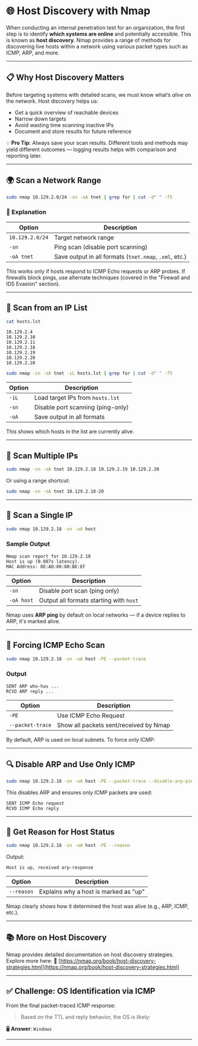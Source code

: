 # 🌐 Host Discovery with Nmap

When conducting an internal penetration test for an organization, the first step is to identify **which systems are online** and potentially accessible. This is known as **host discovery**. Nmap provides a range of methods for discovering live hosts within a network using various packet types such as ICMP, ARP, and more.

---

## 📋 Why Host Discovery Matters

Before targeting systems with detailed scans, we must know what’s *alive* on the network. Host discovery helps us:

- Get a quick overview of reachable devices
- Narrow down targets
- Avoid wasting time scanning inactive IPs
- Document and store results for future reference

💡 **Pro Tip:** Always save your scan results. Different tools and methods may yield different outcomes — logging results helps with comparison and reporting later.

---

## 🌍 Scan a Network Range

```bash
sudo nmap 10.129.2.0/24 -sn -oA tnet | grep for | cut -d" " -f5
````

### 🧾 Explanation

| Option          | Description                                            |
| --------------- | ------------------------------------------------------ |
| `10.129.2.0/24` | Target network range                                   |
| `-sn`           | Ping scan (disable port scanning)                      |
| `-oA tnet`      | Save output in all formats (`tnet.nmap`, `.xml`, etc.) |

This works only if hosts respond to ICMP Echo requests or ARP probes. If firewalls block pings, use alternate techniques (covered in the "Firewall and IDS Evasion" section).

---

## 📁 Scan from an IP List

```bash
cat hosts.lst
```

```
10.129.2.4  
10.129.2.10  
10.129.2.11  
10.129.2.18  
10.129.2.19  
10.129.2.20  
10.129.2.28  
```

```bash
sudo nmap -sn -oA tnet -iL hosts.lst | grep for | cut -d" " -f5
```

| Option | Description                       |
| ------ | --------------------------------- |
| `-iL`  | Load target IPs from `hosts.lst`  |
| `-sn`  | Disable port scanning (ping-only) |
| `-oA`  | Save output in all formats        |

This shows which hosts in the list are currently alive.

---

## 📌 Scan Multiple IPs

```bash
sudo nmap -sn -oA tnet 10.129.2.18 10.129.2.19 10.129.2.20
```

Or using a range shortcut:

```bash
sudo nmap -sn -oA tnet 10.129.2.18-20
```

---

## 🎯 Scan a Single IP

```bash
sudo nmap 10.129.2.18 -sn -oA host
```

### Sample Output

```text
Nmap scan report for 10.129.2.18  
Host is up (0.087s latency).  
MAC Address: DE:AD:00:00:BE:EF  
```

| Option     | Description                             |
| ---------- | --------------------------------------- |
| `-sn`      | Disable port scan (ping only)           |
| `-oA host` | Output all formats starting with `host` |

Nmap uses **ARP ping** by default on local networks — if a device replies to ARP, it's marked alive.

---

## 🧪 Forcing ICMP Echo Scan

```bash
sudo nmap 10.129.2.18 -sn -oA host -PE --packet-trace
```

### Output

```text
SENT ARP who-has ...  
RCVD ARP reply ...  
```

| Option           | Description                            |
| ---------------- | -------------------------------------- |
| `-PE`            | Use ICMP Echo Request                  |
| `--packet-trace` | Show all packets sent/received by Nmap |

By default, ARP is used on local subnets. To force only ICMP:

---

## 🔍 Disable ARP and Use Only ICMP

```bash
sudo nmap 10.129.2.18 -sn -oA host -PE --packet-trace --disable-arp-ping
```

This disables ARP and ensures only ICMP packets are used:

```text
SENT ICMP Echo request  
RCVD ICMP Echo reply  
```

---

## 🧠 Get Reason for Host Status

```bash
sudo nmap 10.129.2.18 -sn -oA host -PE --reason
```

Output:

```text
Host is up, received arp-response
```

| Option     | Description                           |
| ---------- | ------------------------------------- |
| `--reason` | Explains why a host is marked as "up" |

Nmap clearly shows how it determined the host was alive (e.g., ARP, ICMP, etc.).

---

## 📚 More on Host Discovery

Nmap provides detailed documentation on host discovery strategies. Explore more here:
🔗 [https://nmap.org/book/host-discovery-strategies.html](https://nmap.org/book/host-discovery-strategies.html)

---

## ✅ Challenge: OS Identification via ICMP

From the final packet-traced ICMP response:

> Based on the TTL and reply behavior, the OS is likely:

🖥️ **Answer**: `Windows`

---
